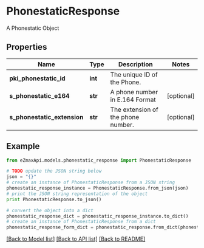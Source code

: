 # PhonestaticResponse

A Phonestatic Object

## Properties
Name | Type | Description | Notes
------------ | ------------- | ------------- | -------------
**pki_phonestatic_id** | **int** | The unique ID of the Phone. | 
**s_phonestatic_e164** | **str** | A phone number in E.164 Format | [optional] 
**s_phonestatic_extension** | **str** | The extension of the phone number. | [optional] 

## Example

```python
from eZmaxApi.models.phonestatic_response import PhonestaticResponse

# TODO update the JSON string below
json = "{}"
# create an instance of PhonestaticResponse from a JSON string
phonestatic_response_instance = PhonestaticResponse.from_json(json)
# print the JSON string representation of the object
print PhonestaticResponse.to_json()

# convert the object into a dict
phonestatic_response_dict = phonestatic_response_instance.to_dict()
# create an instance of PhonestaticResponse from a dict
phonestatic_response_form_dict = phonestatic_response.from_dict(phonestatic_response_dict)
```
[[Back to Model list]](../README.md#documentation-for-models) [[Back to API list]](../README.md#documentation-for-api-endpoints) [[Back to README]](../README.md)


